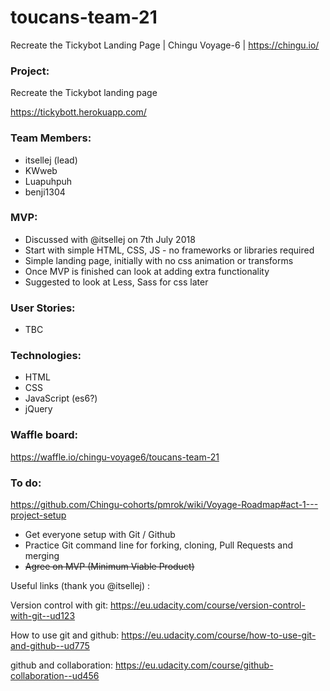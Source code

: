 # toucans-team-21
Recreate the Tickybot Landing Page | Chingu Voyage-6 | https://chingu.io/

### Project: ###

Recreate the Tickybot landing page

https://tickybott.herokuapp.com/

### Team Members: ###
- itsellej (lead)
- KWweb
- Luapuhpuh 
- benji1304

### MVP: ###
- Discussed with @itsellej on 7th July 2018
- Start with simple HTML, CSS, JS - no frameworks or libraries required
- Simple landing page, initially with no css animation or transforms
- Once MVP is finished can look at adding extra functionality
- Suggested to look at Less, Sass for css later

### User Stories: ###
- TBC

### Technologies: ###
- HTML
- CSS
- JavaScript (es6?)
- jQuery

### Waffle board: ###

https://waffle.io/chingu-voyage6/toucans-team-21


### To do: ###

https://github.com/Chingu-cohorts/pmrok/wiki/Voyage-Roadmap#act-1---project-setup
- Get everyone setup with Git / Github
- Practice Git command line for forking, cloning, Pull Requests and merging
- ~~Agree on MVP (Minimum Viable Product)~~

Useful links (thank you @itsellej) :

Version control with git:
https://eu.udacity.com/course/version-control-with-git--ud123

How to use git and github:
https://eu.udacity.com/course/how-to-use-git-and-github--ud775

github and collaboration:
https://eu.udacity.com/course/github-collaboration--ud456

